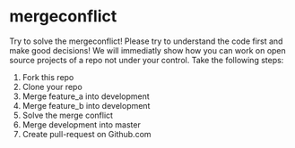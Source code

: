 # mergeconflict

Try to solve the mergeconflict! Please try to understand the code first and make good decisions! We will immediatly show how you can work on open source projects of a repo not under your control. Take the following steps:
1. Fork this repo
2. Clone your repo
3. Merge feature_a into development
4. Merge feature_b into development
5. Solve the merge conflict
6. Merge development into master
7. Create pull-request on Github.com